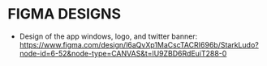 # FIGMA DESIGNS

- Design of the app windows, logo, and twitter banner:
https://www.figma.com/design/l6aQvXp1MaCscTACRI696b/StarkLudo?node-id=6-52&node-type=CANVAS&t=lU9ZBD6RdEuiT288-0
